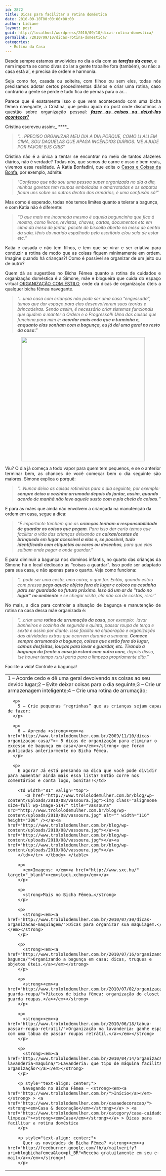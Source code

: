```yaml
---
id: 2872
title: Dicas para facilitar a rotina doméstica
date: 2010-09-10T00:00:00+00:00
author: Lidiane
layout: post
guid: http://localhost/wordpress/2010/09/10/dicas-rotina-domestica/
permalink: /2010/09/10/dicas-rotina-domestica/
categories:
  - Rotina da Casa
---
```

Desde sempre estamos envolvidos no dia a dia com as **_tarefas da casa_**, e nem importa se como divas do lar a gente trabalhe fora (também), ou não: a casa está aí, e precisa de ordem e harmonia.

<p style="text-align: justify;">
  Seja como for, casada ou solteira, com filhos ou sem eles, todas nós precisamos adotar certos procedimentos diários e criar uma rotina, caso contrário a gente se perde e tudo fica de pernas para o ar…
</p>

<!--more-->

<p style="text-align: justify;">
  Parece que é exatamente isso o que vem acontecendo com uma bicha fêmea navegante, a Cristina, que pediu ajuda no post onde discutimos a questão sobre organização pessoal: <strong><em><a href="http://www.trololodemulher.com.br/2010/04/30/organizacao-pessoal/">fazer as coisas ou deixá-las acontecer?</a></em></strong>
</p>

Cristina escreveu assim:_ ****_

> _“… PRECISO ORGANIZAR MEU DIA A DIA PORQUE, COMO LI ALI EM CIMA, SOU DAQUELAS QUE APAGA INCÊNDIOS DIÁRIOS. ME AJUDE POR FAVOR! BJS CRIS_”

<p style="text-align: justify;">
  Cristina não é a única a tentar se encontrar no meio de tantos afazeres diários, não é verdade? Todas nós, que somos de carne e osso e bem reais, vivemos essa realidade. A Katia Bonfadini, que edita o <a href="http://www.casosecoisasdabonfa.blogspot.com/" target="_blank">Casos e Coisas da Bonfa</a>, por exemplo, admite:
</p>

> “_Confesso que não sou uma pessoa super organizada no dia a dia, minhas gavetas tem roupas emboladas e amarrotadas e os sapatos ficam uns sobre os outros dentro dos armários, é uma confusão só!”_

Mas como é esperado, todas nós temos limites quanto a tolerar a bagunça, e com Katia não é diferente:

> _“O que mais me incomoda mesmo é aquela baguncinha que fica à mostra, como livros, revistas, chaves, cartas, documentos etc em cima da mesa de jantar, pacote de biscoito aberto na mesa de centro da sala, tênis do marido espalhado pelo escritório e/ou sala de estar etc.”_

<p style="text-align: justify;">
  Katia é casada e não tem filhos, e tem que se virar e ser criativa para conduzir a rotina de modo que as coisas fiquem minimamente em ordem. Imagine quando há crianças?! Como é possível se organizar de um jeito ou de outro?
</p>

<p style="text-align: justify;">
  Quem dá as sugestões no Bicha Fêmea quanto a rotina de cuidados e organização doméstica é a Simone, mãe e blogueira que cuida do espaço virtual <a href="http://newsespacohome.blogspot.com/" target="_blank">ORGANIZAÇÃO COM ESTILO</a>, onde dá dicas de organização úteis a qualquer bicha fêmea navegante.
</p>

> “…_uma casa com crianças não pode ser uma casa “engessada”, temos que dar espaço para elas desenvolverem suas teorias e brincadeiras. Sendo assim, é necessário criar sistemas funcionais que ajudem a manter a Ordem e o Progresso!!! Uma das coisas que funciona para mim é: **acordar mais cedo que a turminha e, enquanto elas sonham com a bagunça, eu já dei uma geral no resto da casa**_**.”**

<p style="text-align: center;">
  <a href="http://www.trololodemulher.com.br/blog/wp-content/uploads/2010/08/casa.jpg"><img class="size-full wp-image-5148 aligncenter" title="casa" src="http://www.trololodemulher.com.br/blog/wp-content/uploads/2010/08/casa.jpg" alt="" width="400" height="400" /></a>
</p>

<p style="text-align: justify;">
  Viu? O dia já começa a todo vapor para quem tem pequenos, e se o anterior terminar bem, as chances de você começar bem o dia seguinte são maiores. Simone explica o porquê:
</p>

> _“…Nunca deixo as coisas rotineiras para o dia seguinte, por exemplo: **sempre deixo a cozinha arrumada depois do jantar, assim, quando acordo de manhã não levo aquele susto com a pia cheia de coisas.**”_

E para as mães que ainda não envolvem a criançada na manutenção da ordem em casa, segue a dica:

> _“É importante também que as **crianças tenham a responsabilidade de guardar as coisas que pegam**. Para isso dar certo temos que facilitar a vida das crianças deixando as **caixas/cestas de brinquedo em lugar acessível a elas e, se possível, tudo identificado com etiquetas ou cores ou desenhos**, para que elas saibam onde pegar e onde guardar.&#8221;_

<p style="text-align: justify;">
  E para diminuir a bagunça nos domínos infantis, no quarto das crianças da Simone há o local dedicado ás “coisas a guardar”. Isso pode ser adaptado para sua casa, e não apenas para o quarto. Veja como funciona:
</p>

> _“…pode ser uma cesta, uma caixa, o que for. Então, quando estou com pressa **pego aquele objeto fora de lugar e coloco na cestinha para ser guardado no futuro próximo. Isso dá um ar de “tudo no lugar” no ambiente** e se chegar visita, ela não cai de costas, rsrsr&#8221;_

<p style="text-align: justify;">
  No mais, a dica para controlar a situação de bagunça e manutenção de rotina na casa dessa mãe organizada é:
</p>

> _“…criar uma **rotina de arrumação da casa**, por exemplo:  lavar banheiros e cozinha de segunda e quinta, passar roupa de terça e sexta e assim por diante. Isso facilita na elaboração e organização das atividades extras que ocorrem durante a semana. **Comece sempre arrumando a bagunça, coisas que estão fora do lugar, camas desfeitas, louças para lavar e guardar, etc. Tirando a bagunça da frente a casa já estará com outra cara,** depois disso, (se houver tempo rsrs) parta para a limpeza propriamente dita.”_

Facilite a vida! Controle a bagunça!

<table border="0" cellspacing="0" cellpadding="0" width="600">
  <tr>
    <td width="519" valign="top">
      1 – Acorde cedo e dê uma geral devolvendo as coisas ao seu devido lugar;2 – Evite deixar coisas para o dia seguinte;3 – Crie uma armazenagem inteligente;4 – Crie uma rotina de arrumação;</p> 
      
      <p>
        5 – Crie pequenas “regrinhas” que as crianças sejam capazes de fazer;
      </p>
      
      <p>
        6 – Aprenda <strong><em><a href="http://www.trololodemulher.com.br/2009/11/10/dicas-organizacao-casa/">+ 5 dicas de organização para eliminar o excesso de bagunça em casa</a></em></strong> que foram publicadas anteriormente no Bicha Fêmea.
      </p>
      
      <p>
        E agora? Já está pensando na dica que você pode dividir para aumentar ainda mais essa lista? Então corre nos comentários e conta logo, bonita!!</td> 
        
        <td width="81" valign="top">
           <a href="http://www.trololodemulher.com.br/blog/wp-content/uploads/2010/08/vassoura.jpg"><img class="alignnone size-full wp-image-5147" title="vassoura" src="http://www.trololodemulher.com.br/blog/wp-content/uploads/2010/08/vassoura.jpg" alt="" width="116" height="300" /></a><a href="http://www.trololodemulher.com.br/blog/wp-content/uploads/2010/08/vassoura.jpg"></a><a href="http://www.trololodemulher.com.br/blog/wp-content/uploads/2010/08/vassoura.jpg"></a><a href="http://www.trololodemulher.com.br/blog/wp-content/uploads/2010/08/vassoura.jpg"></a>
        </td></tr> </tbody> </table> 
        
        <p>
          <em>Imagens: </em><a href="http://www.sxc.hu/" target="_blank"><em>stock.xchng</em></a>
        </p>
        
        <p>
          <strong>Mais no Bicha Fêmea…</strong>
        </p>
        
        <p>
          <strong><em><a href="http://www.trololodemulher.com.br/2010/07/30/dicas-organizacao-maquiagem/">Dicas para organizar sua maquiagem.</a></em></strong>
        </p>
        
        <p>
          <strong><em><a href="http://www.trololodemulher.com.br/2010/07/16/organizando-bagunca/">Organizando a bagunça em casa: dicas, truques e objetos úteis.</a></em></strong>
        </p>
        
        <p>
          <strong><em><a href="http://www.trololodemulher.com.br/2010/07/02/organizacao-guarda-roupa/">Pitacos de bicha fêmea: organização do closet ou guarda roupas.</a></em></strong>
        </p>
        
        <p>
          <strong><em><a href="http://www.trololodemulher.com.br/2010/06/18/tabua-passar-roupa-retratil/">Organização na lavanderia: ganhe espaço com uma tábua de passar roupas retrátil.</a></em></strong>
        </p>
        
        <p>
          <strong><em><a href="http://www.trololodemulher.com.br/2010/04/14/organizacao-lavanderia-maquina/">Lavanderia: que tipo de máquina facilita a organização?</a></em></strong>
        </p>
        
        <p style="text-align: center;">
          Navegando no Bicha Fêmea – <strong><em><a href="http://www.trololodemulher.com.br/">Início</a></em></strong> > <a href="http://www.trololodemulher.com.br/casaedecoracao/"><strong><em>Casa & decoração</em></strong></a> > <a href="http://www.trololodemulher.com.br/category/casa-cuidados-limpeza/"><strong><em>Casa</em></strong></a> > Dicas para facilitar a rotina doméstica
        </p>
        
        <p style="text-align: center;">
          Quer as novidades do Bicha Fêmea? <strong><em><a href="http://feedburner.google.com/fb/a/mailverify?uri=blogbichafemea&loc=pt_BR">Receba gratuitamente em seu e-mail</a></em></strong>!
        </p>